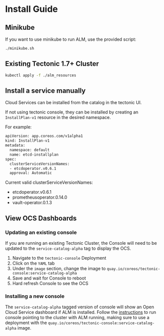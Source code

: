 # Install Guide

## Minikube

If you want to use minikube to run ALM, use the provided script:

```sh
./minikube.sh
```

## Existing Tectonic 1.7+ Cluster 

```sh
kubectl apply -f ./alm_resources
```

## Install a service manually

Cloud Services can be installed from the catalog in the tectonic UI.

If not using tectonic console, they can be installed by creating an `InstallPlan-v1` resource in the desired namespace.

For example:

```sh
apiVersion: app.coreos.com/v1alpha1
kind: InstallPlan-v1
metadata:
  namespace: default
  name: etcd-installplan
spec:
  clusterServiceVersionNames:
  - etcdoperator.v0.6.1
  approval: Automatic
```

Current valid clusterServiceVersionNames:

 * etcdoperator.v0.6.1
 * prometheusoperator.0.14.0
 * vault-operator.0.1.3
 
## View OCS Dashboards

### Updating an existing console

If you are running an existing Tectonic Cluster, the Console will need to be updated to the `service-catalog-alpha` tag
to display the OCS.

1. Navigate to the `tectonic-console` Deployment
2. Click on the `YAML` tab
3. Under the `image` section, change the image to `quay.io/coreos/tectonic-console:service-catalog-alpha`
4. Save and wait for Console to reboot
5. Hard refresh Console to see the OCS

### Installing a new console

The `service-catalog-alpha` tagged version of console will show an Open Cloud Service dashboard if ALM is installed. Follow the [instructions](https://github.com/coreos-inc/bridge#configure-the-application) to run console pointing to the cluster with ALM running, making sure to use
a deployment with the `quay.io/coreos/tectonic-console:service-catalog-alpha` image.
